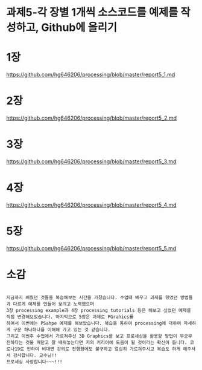 # 과제5-각 장별 1개씩 소스코드를 예제를 작성하고, Github에 올리기

# 1장

https://github.com/hg646206/processing/blob/master/report5_1.md

# 2장
https://github.com/hg646206/processing/blob/master/report5_2.md

# 3장
https://github.com/hg646206/processing/blob/master/report5_3.md

# 4장
https://github.com/hg646206/processing/blob/master/report5_4.md

# 5장
https://github.com/hg646206/processing/blob/master/report5_5.md

# 소감

```

지금까지 배웠던 것들을 복습해보는 시간을 가졌습니다. 수업때 배우고 과제를 했었던 방법들과 다르게 예제를 만들어 보려고 노력했으며
3장 processing example과 4장 processing tutorials 등은 해보고 싶었던 예제를 직접 변경해보았습니다. 마지막으로 5장은 과제로 PGrahics를
하여서 이번에는 PSahpe 예제를 해보았습니다. 복습을 통하여 processing에 대하여 자세하게 구문 하나하나를 이해해 가고 있는 것 같습니다.
그리고 이번주 수업에서 가르쳐주신 3D Graphics를 보고 프로세싱을 활용할 방법이 무궁무진하다는 것을 깨닫고 잘 배워놓는다면 저의 커리어에 도움이 될 것이라는 확신이 듭니다. 코로나19로 인하여 비대면 강의로 진행함에도 불구하고 열심히 가르쳐주시고 복습도 하게 해주셔서 감사합니다. 교수님!!
프로세싱 사랑합니다~~~!!!

```
